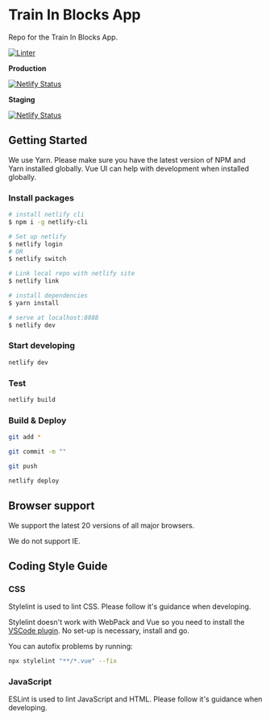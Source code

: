 # Train In Blocks App

Repo for the Train In Blocks App.

[![Linter](https://github.com/Train-In-Blocks-Ltd/App/actions/workflows/lint.yml/badge.svg)](https://github.com/Train-In-Blocks-Ltd/App/actions/workflows/lint.yml)

**Production**

[![Netlify Status](https://api.netlify.com/api/v1/badges/15bb0c86-8028-4fac-88a2-87c773801c9a/deploy-status)](https://app.netlify.com/sites/app-train-in-blocks/deploys)

**Staging**

[![Netlify Status](https://api.netlify.com/api/v1/badges/d991d6ef-a182-4486-abb5-4dbee2d8a62c/deploy-status)](https://app.netlify.com/sites/happy-swanson-edf0fd/deploys)

## Getting Started

We use Yarn. Please make sure you have the latest version of NPM and Yarn installed globally. Vue UI can help with development when installed globally.

### Install packages

```bash
# install netlify cli
$ npm i -g netlify-cli

# Set up netlify
$ netlify login
# OR
$ netlify switch

# Link local repo with netlify site
$ netlify link

# install dependencies
$ yarn install

# serve at localhost:8888
$ netlify dev
```

### Start developing

```bash
netlify dev
```

### Test

```bash
netlify build
```

### Build & Deploy

```bash
git add *

git commit -m ""

git push

netlify deploy
```

## Browser support

We support the latest 20 versions of all major browsers.

We do not support IE.

## Coding Style Guide

### CSS

Stylelint is used to lint CSS. Please follow it's guidance when developing.

Stylelint doesn't work with WebPack and Vue so you need to install the [VSCode plugin](https://marketplace.visualstudio.com/items?itemName=stylelint.vscode-stylelint). No set-up is necessary, install and go.

You can autofix problems by running:

```bash
npx stylelint "**/*.vue" --fix
```

### JavaScript

ESLint is used to lint JavaScript and HTML. Please follow it's guidance when developing.

